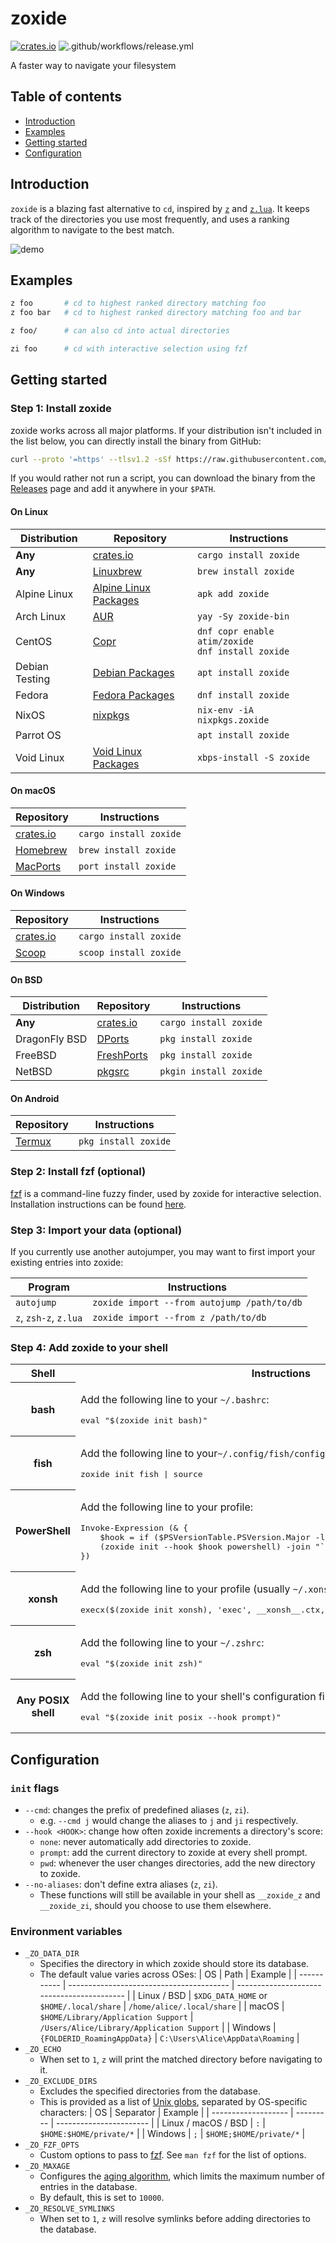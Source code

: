 # zoxide

[![crates.io](https://img.shields.io/crates/v/zoxide)](https://crates.io/crates/zoxide)
![.github/workflows/release.yml](https://github.com/ajeetdsouza/zoxide/workflows/.github/workflows/release.yml/badge.svg)

A faster way to navigate your filesystem

## Table of contents

- [Introduction](#introduction)
- [Examples](#examples)
- [Getting started](#getting-started)
- [Configuration](#configuration)

## Introduction

`zoxide` is a blazing fast alternative to `cd`, inspired by
[`z`](https://github.com/rupa/z) and [`z.lua`](https://github.com/skywind3000/z.lua).
It keeps track of the directories you use most frequently, and uses a ranking algorithm
to navigate to the best match.

![demo](./demo.gif)

## Examples

```sh
z foo       # cd to highest ranked directory matching foo
z foo bar   # cd to highest ranked directory matching foo and bar

z foo/      # can also cd into actual directories

zi foo      # cd with interactive selection using fzf
```

## Getting started

### Step 1: Install zoxide

zoxide works across all major platforms. If your distribution isn't included in the list below, you can directly install the binary from GitHub:

```sh
curl --proto '=https' --tlsv1.2 -sSf https://raw.githubusercontent.com/ajeetdsouza/zoxide/master/install.sh | sh
```

If you would rather not run a script, you can download the binary from the [Releases](https://github.com/ajeetdsouza/zoxide/releases) page and add it anywhere in your `$PATH`.

#### On Linux

| Distribution   | Repository              | Instructions                                              |
| -------------- | ----------------------- | --------------------------------------------------------- |
| **Any**        | [crates.io]             | `cargo install zoxide`                                    |
| **Any**        | [Linuxbrew]             | `brew install zoxide`                                     |
| Alpine Linux   | [Alpine Linux Packages] | `apk add zoxide`                                          |
| Arch Linux     | [AUR]                   | `yay -Sy zoxide-bin`                                      |
| CentOS         | [Copr]                  | `dnf copr enable atim/zoxide` <br /> `dnf install zoxide` |
| Debian Testing | [Debian Packages]       | `apt install zoxide`                                      |
| Fedora         | [Fedora Packages]       | `dnf install zoxide`                                      |
| NixOS          | [nixpkgs]               | `nix-env -iA nixpkgs.zoxide`                              |
| Parrot OS      |                         | `apt install zoxide`                                      |
| Void Linux     | [Void Linux Packages]   | `xbps-install -S zoxide`                                  |

#### On macOS

| Repository  | Instructions           |
| ----------- | ---------------------- |
| [crates.io] | `cargo install zoxide` |
| [Homebrew]  | `brew install zoxide`  |
| [MacPorts]  | `port install zoxide`  |

#### On Windows

| Repository  | Instructions           |
| ----------- | ---------------------- |
| [crates.io] | `cargo install zoxide` |
| [Scoop]     | `scoop install zoxide` |

#### On BSD

| Distribution  | Repository   | Instructions           |
| ------------- | ------------ | ---------------------- |
| **Any**       | [crates.io]  | `cargo install zoxide` |
| DragonFly BSD | [DPorts]     | `pkg install zoxide`   |
| FreeBSD       | [FreshPorts] | `pkg install zoxide`   |
| NetBSD        | [pkgsrc]     | `pkgin install zoxide` |

#### On Android

| Repository | Instructions         |
| ---------- | -------------------- |
| [Termux]   | `pkg install zoxide` |

### Step 2: Install fzf (optional)

[fzf](https://github.com/junegunn/fzf) is a command-line fuzzy finder, used by
zoxide for interactive selection. Installation instructions can be found
[here](https://github.com/junegunn/fzf#installation).

### Step 3: Import your data (optional)

If you currently use another autojumper, you may want to first import your
existing entries into zoxide:

| Program               | Instructions                                |
| --------------------- | ------------------------------------------- |
| `autojump`            | `zoxide import --from autojump /path/to/db` |
| `z`, `zsh-z`, `z.lua` | `zoxide import --from z /path/to/db`        |

### Step 4: Add zoxide to your shell

<table>
<tr>
<th>Shell</th>
<th>Instructions</th>
</tr>
<tr></tr>
<tr>
<th>bash</th>
<td>
<p>Add the following line to your <code>~/.bashrc</code>:</p>
<pre lang="bash">eval "$(zoxide init bash)"</pre>
</td>
</tr>
<tr></tr>
<tr>
<th>fish</th>
<td><p>Add the following line to your<code>~/.config/fish/config.fish</code>:</p>
<pre lang="fish">zoxide init fish | source</pre>
</td>
</tr>
<tr></tr>
<tr>
<th>PowerShell</th>
<td>
<p>Add the following line to your profile:</p>
<pre lang="powershell">Invoke-Expression (& {
    $hook = if ($PSVersionTable.PSVersion.Major -lt 6) { 'prompt' } else { 'pwd' }
    (zoxide init --hook $hook powershell) -join "`n"
})</pre>
</td>
</tr>
<tr></tr>
<tr>
<th>xonsh</th>
<td>
<p>Add the following line to your profile (usually <code>~/.xonshrc)</code>:</p>
<pre lang="python">execx($(zoxide init xonsh), 'exec', __xonsh__.ctx, filename='zoxide')</pre>
</td>
</tr>
<tr></tr>
<tr>
<th>zsh</th>
<td>
<p>Add the following line to your <code>~/.zshrc</code>:</p>
<pre lang="zsh">eval "$(zoxide init zsh)"</pre>
</td>
</tr>
<tr></tr>
<tr>
<th>Any POSIX shell</th>
<td>
<p>Add the following line to your shell's configuration file:</p>
<pre lang="sh">eval "$(zoxide init posix --hook prompt)"</pre>
</td>
</tr>
</table>

## Configuration

### `init` flags

- `--cmd`: changes the prefix of predefined aliases (`z`, `zi`).
  - e.g. `--cmd j` would change the aliases to `j` and `ji` respectively.
- `--hook <HOOK>`: change how often zoxide increments a directory's score:
  - `none`: never automatically add directories to zoxide.
  - `prompt`: add the current directory to zoxide at every shell prompt.
  - `pwd`: whenever the user changes directories, add the new directory to zoxide.
- `--no-aliases`: don't define extra aliases (`z`, `zi`).
  - These functions will still be available in your shell as `__zoxide_z` and `__zoxide_zi`, should you choose to use them elsewhere.

### Environment variables

- `_ZO_DATA_DIR`
  - Specifies the directory in which zoxide should store its database.
  - The default value varies across OSes:
    | OS          | Path                                     | Example                                    |
    | ----------- | ---------------------------------------- | ------------------------------------------ |
    | Linux / BSD | `$XDG_DATA_HOME` or `$HOME/.local/share` | `/home/alice/.local/share`                 |
    | macOS       | `$HOME/Library/Application Support`      | `/Users/Alice/Library/Application Support` |
    | Windows     | `{FOLDERID_RoamingAppData}`              | `C:\Users\Alice\AppData\Roaming`           |
- `_ZO_ECHO`
  - When set to `1`, `z` will print the matched directory before navigating to it.
- `_ZO_EXCLUDE_DIRS`
  - Excludes the specified directories from the database.
  - This is provided as a list of [Unix globs](https://man7.org/linux/man-pages/man7/glob.7.html), separated by OS-specific characters:
    | OS                  | Separator | Example                 |
    | ------------------- | --------- | ----------------------- |
    | Linux / macOS / BSD | `:`       | `$HOME:$HOME/private/*` |
    | Windows             | `;`       | `$HOME;$HOME/private/*` |
- `_ZO_FZF_OPTS`
  - Custom options to pass to [fzf](https://github.com/junegunn/fzf). See `man fzf` for the list of options.
- `_ZO_MAXAGE`
  - Configures the [aging algorithm](https://github.com/ajeetdsouza/zoxide/wiki/Algorithm#aging), which limits the maximum number of entries in the database.
  - By default, this is set to `10000`.
- `_ZO_RESOLVE_SYMLINKS`
  - When set to `1`, `z` will resolve symlinks before adding directories to the database.

[alpine linux packages]: https://pkgs.alpinelinux.org/packages?name=zoxide
[aur]: https://aur.archlinux.org/packages/zoxide-bin
[copr]: https://copr.fedorainfracloud.org/coprs/atim/zoxide/
[crates.io]: https://crates.io/crates/zoxide
[debian packages]: https://packages.debian.org/testing/admin/zoxide
[dports]: https://github.com/DragonFlyBSD/DPorts/tree/master/sysutils/zoxide
[freshports]: https://www.freshports.org/sysutils/zoxide/
[fedora packages]: https://src.fedoraproject.org/rpms/rust-zoxide
[homebrew]: https://formulae.brew.sh/formula/zoxide
[linuxbrew]: https://formulae.brew.sh/formula-linux/zoxide
[macports]: https://ports.macports.org/port/zoxide/summary
[nixpkgs]: https://nixos.org/nixos/packages.html?attr=zoxide&channel=nixpkgs-unstable
[pkgsrc]: https://pkgsrc.se/sysutils/zoxide
[scoop]: https://github.com/ScoopInstaller/Main/tree/master/bucket/zoxide.json
[termux]: https://github.com/termux/termux-packages/tree/master/packages/zoxide
[void linux packages]: https://github.com/void-linux/void-packages/tree/master/srcpkgs/zoxide
[`dirs` documentation]: https://docs.rs/dirs/latest/dirs/fn.data_local_dir.html
